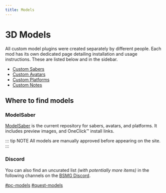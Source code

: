 ```yaml
---
title: Models
---
```

# 3D Models
All custom model plugins were created separately by different people. Each mod has its own dedicated page detailing installation and usage instructions. These are listed below and in the sidebar.

* [Custom Sabers](./custom-sabers.md)
* [Custom Avatars](./custom-avatars.md)
* [Custom Platforms](./custom-platforms.md)
* [Custom Notes](./custom-notes.md)

## Where to find models
### ModelSaber
[ModelSaber](https://modelsaber.com/) is the current repository for sabers, avatars, and platforms.
It includes preview images, and OneClick&trade; install links.

::: tip NOTE
All models are manually approved before appearing on the site.
:::

### Discord
You can also find an uncurated list _(with potentially more items)_ in the following channels on the [BSMG Discord](https://discord.gg/beatsabermods).

[#pc-models](https://discordapp.com/channels/441805394323439646/599741466201423872/)
[#quest-models](https://discordapp.com/channels/441805394323439646/599740655857827850/)

